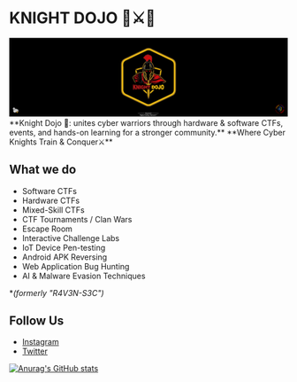# KNIGHT DOJO 🏯⚔️🥷
<img src="/knight.png"/>
**Knight Dojo 🏯: unites cyber warriors through hardware & software CTFs, events, and hands-on learning for a stronger community.**
**Where Cyber Knights Train & Conquer⚔️**

## What we do
- Software CTFs
- Hardware CTFs
- Mixed-Skill CTFs
- CTF Tournaments / Clan Wars
- Escape Room
- Interactive Challenge Labs
- IoT Device Pen-testing
- Android APK Reversing
- Web Application Bug Hunting
- AI & Malware Evasion Techniques
 
**(formerly "R4V3N-S3C")*

## Follow Us
- [Instagram](https://instagram.com/knight_dojo)  
- [Twitter](https://twitter.com/knight_dojo)

[![Anurag's GitHub stats](https://github-readme-stats.vercel.app/api?username=knight-dojo)](https://github.com/anuraghazra/github-readme-stats)
